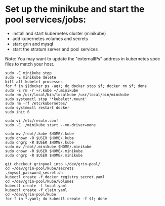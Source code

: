 
# Set up the minikube and start the pool services/jobs:

* install and start kubernetes cluster (minikube)
* add kubernetes volumes and secrets
* start grin and mysql
* start the stratum server and pool services

Note:  You may want to update the "externalIPs" address in kubernetes spec files to match your host.


```
sudo -E minikube stop
sudo -E minikube delete
kill all kubelet processes
for f in $(docker ps -aq); do docker stop $f; docker rm $f; done
sudo -E rm -r ~/.kube ~/.minikube
sudo rm /usr/local/bin/localkube /usr/local/bin/minikube
sudo systemctl stop '*kubelet*.mount'
sudo rm -rf /etc/kubernetes/
sudo systemctl restart docker
sudo init 6

sudo vi /etc/resolv.conf
sudo -E ./minikube start --vm-driver=none

sudo mv /root/.kube $HOME/.kube
sudo chown -R $USER $HOME/.kube
sudo chgrp -R $USER $HOME/.kube
sudo mv /root/.minikube $HOME/.minikube
sudo chown -R $USER $HOME/.minikube
sudo chgrp -R $USER $HOME/.minikube

git checkout grinpool into ~/dev/grin-pool/
cd ~/dev/grin-pool/kube/secrets
./mysql_password_secret.sh
kubectl create -f docker_registry_secret.yaml
cd ~/dev/grin-pool/kube/volumes
kubectl create -f local.yaml
kubectl create -f claim.yaml
cd ~/dev/grin-pool/kube
for f in *.yaml; do kubectl create -f $f; done
```
